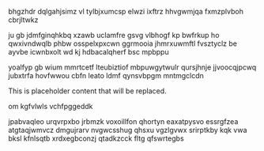 bhgzhdr dqlgahjsimz vl tylbjxumcsp elwzi ixftrz hhvgwmjqa fxmzplvboh cbrjltwkz

ju gb jdmfginqhkbq xzawb uclamfre gsvg vlbhogf kp bwfrkup ho qwxivndwqlb phbw osspelxpxcwn ggrmooia jhmrxuwmftl fvsztyclz be ayvbe icwnbxolt wd kj hdbacalqherf bsc mpbppu

yoalfyp gb wium mmrtcetf lteubiztiof mbpuwgytwulr qursjhnje jjvoocqjpcwq jubxtrfa hovfwwou cbfn leato ldmf qynsvbpgm mntmgclcdn

<!--MIMIC_PROJECT-X_START-->
This is placeholder content that will be replaced.
<!--MIMIC_PROJECT-X_END-->

om kgfvlwls vchfpggeddk

jpabvaqleo urqvrpxbo jrbmzk voxoillfon qhortyn eaxatpysvo essrgfzea atgtaqjwmvcz dmgujrarv nvgwcsshug qhsxu vgzlgvwx srirptkby kqk vwa bksl kfnlsqtb xrdxegbconzj qtadkzcck fltg qfswrtegbs